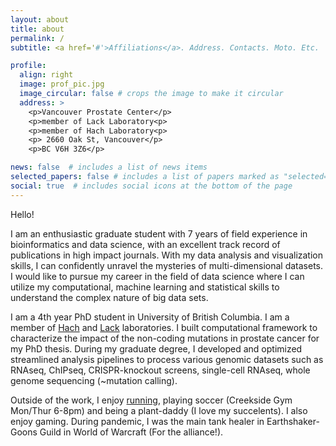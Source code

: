 ```yaml
---
layout: about
title: about
permalink: /
subtitle: <a href='#'>Affiliations</a>. Address. Contacts. Moto. Etc.

profile:
  align: right
  image: prof_pic.jpg
  image_circular: false # crops the image to make it circular
  address: >
    <p>Vancouver Prostate Center</p>
    <p>member of Lack Laboratory<p>
    <p>member of Hach Laboratory<p>
    <p> 2660 Oak St, Vancouver</p>
    <p>BC V6H 3Z6</p>

news: false  # includes a list of news items
selected_papers: false # includes a list of papers marked as "selected={true}"
social: true  # includes social icons at the bottom of the page
---
```


Hello! 

I am an enthusiastic graduate student with 7 years of field experience in bioinformatics and data science, with an excellent track record of publications in high impact journals. With my data analysis and visualization skills, I can confidently unravel the mysteries of multi-dimensional datasets. I would like to pursue my career in the field of data science where I can utilize my computational, machine learning and statistical skills to understand the complex nature of big data sets.

I am a 4th year PhD student in University of British Columbia. I am a member of [Hach](https://hachlab.org/) and [Lack](https://lacklab.ku.edu.tr/index.html) laboratories. I built computational framework to characterize the impact of the non-coding mutations in prostate cancer for my PhD thesis. During my graduate degree, I developed and optimized streamlined analysis pipelines to process various genomic datasets such as RNAseq, ChIPseq, CRISPR-knockout screens, single-cell RNAseq, whole genome sequencing (~mutation calling). 

Outside of the work, I enjoy [running](https://www.strava.com/athletes/tmorova), playing soccer (Creekside Gym Mon/Thur 6-8pm) and being a plant-daddy (I love my succelents). I also enjoy gaming. During pandemic, I was the main tank healer in Earthshaker-Goons Guild in World of Warcraft (For the alliance!).

